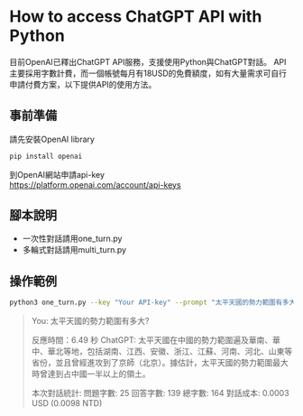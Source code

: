 # How to access ChatGPT API with Python

目前OpenAI已釋出ChatGPT API服務，支援使用Python與ChatGPT對話。
API主要採用字數計費，而一個帳號每月有18USD的免費額度，如有大量需求可自行申請付費方案，以下提供API的使用方法。

## 事前準備

請先安裝OpenAI library
```bash
pip install openai
```

到OpenAI網站申請api-key\
https://platform.openai.com/account/api-keys


## 腳本說明

- 一次性對話請用one_turn.py
- 多輪式對話請用multi_turn.py

## 操作範例
```bash
python3 one_turn.py --key "Your API-key" --prompt "太平天國的勢力範圍有多大?"
```

>You: 太平天國的勢力範圍有多大?
>
>反應時間：6.49 秒
>ChatGPT:
>太平天國在中國的勢力範圍遍及華南、華中、華北等地，包括湖南、江西、安徽、浙江、江蘇、河南、河北、山東等省份，並且曾經進攻到了京師（北京）。據估計，太平天國的勢力範圍最大時曾達到占中國一半以上的領土。
>
>本次對話統計:
>問題字數: 25
>回答字數: 139
>總字數: 164
>對話成本: 0.0003 USD (0.0098 NTD)
